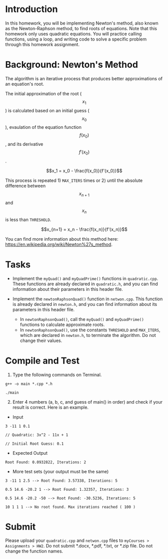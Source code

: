 # Introduction

In this homework, you will be implementing Newton's method, also known as the Newton-Raphson method, to find roots of equations. Note that this homework only uses quadratic equations. You will practice calling functions, using a loop, and writing code to solve a specific problem through this homework assignment.

# Background: Newton's Method

The algorithm is an iterative process that produces better approximations of an equation's root.

The initial approximation of the root ($$x_1$$) is calculated based on an initial guess ($$x_0$$), evaulation of the equation function $$f(x_0)$$, and its derivative $$f'(x_0)$$.

$$x_1 = x_0 - \frac{f(x_0)}{f'(x_0)}$$

This process is repeated 1) `MAX_ITERS` times or 2) until the absolute difference between $$x_{n+1}$$ and $$x_n$$ is less than `THRESHOLD`.

$$x_{n+1} = x_n - \frac{f(x_n)}{f'(x_n)}$$

You can find more information about this method here: https://en.wikipedia.org/wiki/Newton%27s_method.

# Tasks

* Implement the `myQuad()` and `myQuadPrime()` functions in `quadratic.cpp`. These functions are already declared in `quadratic.h`, and you can find information about their parameters in this header file.
  
* Implement the `newtonRaphsonQuad()` function in `netwon.cpp`. This function is already declared in `newton.h`, and you can find information about its parameters in this header file.
  * In `newtonRaphsonQuad()`, call the `myQuad()` and `myQuadPrime()` functions to calculate approximate roots.
  * In `newtonRaphsonQuad()`, use the constants `THRESHOLD` and `MAX_ITERS`, which are declared in `newton.h`, to terminate the algorithm. Do not change their values.

# Compile and Test

1. Type the following commands on Terminal.

```
g++ -o main *.cpp *.h
```
```
./main
```

2. Enter 4 numbers (a, b, c, and guess of main() in order) and check if your result is correct. Here is an example.
 * Input
 ```
 3 -11 1 0.1
 
 // Quadratic: 3x^2 - 11x + 1

 // Initial Root Guess: 0.1
 ```

 * Expected Output
 ```
 Root Found: 0.0932822, Iterations: 2
 ```

  * More test sets (your output must be the same)
  ```
  3 -11 1 2.5 --> Root Found: 3.57338, Iterations: 5
  ```
  ```
  0.5 14.6 -20.2 1 --> Root Found: 1.32357, Iterations: 3
  ```
  ```
  0.5 14.6 -20.2 -50 --> Root Found: -30.5236, Iterations: 5
  ```
  ```
  10 1 1 1 --> No root found. Max iterations reached ( 100 )
  ```

# Submit

Please upload your `quadratic.cpp` and `netwon.cpp` files to `myCourses > Assignments > HW2`. Do not submit *.docx, *.pdf, *.txt, or *.zip file. Do not change the function names.
